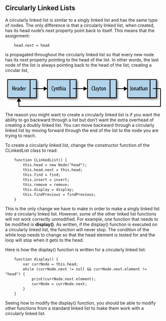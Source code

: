 ## Circularly Linked Lists

A circularly linked list is similar to a singly linked list and has the same type of nodes. The only difference is that a circularly linked list, when created, has its head node’s next property point back to itself. This means that the assignment:
```
    head.next = head
```

is propagated throughout the circularly linked list so that every new node has its *next* property pointing to the head of the list. In other words, the last node of the list is always pointing back to the head of the list, creating a circular list,

![A circularly linked list](../img/CLinkedList.png)

The reason you might want to create a circularly linked list is if you want the ability to go backward through a list but don’t want the extra overhead of creating a doubly linked list. You can move backward through a circularly linked list by moving forward through the end of the list to the node you are trying to reach.

To create a circularly linked list, change the constructor function of the CLinkedList class to read:
```
    function CLinkedList() {
        this.head = new Node("head");
        this.head.next = this.head;
        this.find = find;
        this.insert = insert;
        this.remove = remove;
        this.display = display;
        this.findPrevious = findPrevious;
    }
```

This is the only change we have to make in order to make a singly linked list into a circularly linked list. However, some of the other linked list functions will not work correctly unmodified. For example, one function that needs to be modified is **display()**. As written, if the display() function is executed on a circularly linked list, the function will never stop. The condition of the while loop needs to change so that the head element is tested for and the loop will stop when it gets to the head.

Here is how the display() function is written for a circularly linked list:
```
    function display() {
        var currNode = this.head;
        while (currNode.next != null && currNode.next.element != "head") {
            print(currNode.next.element);
            currNode = currNode.next;
        }
    }
```
Seeing how to modify the display() function, you should be able to modify other functions from a standard linked list to make them work with a circularly linked list.
